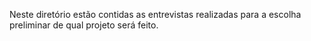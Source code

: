 Neste diretório estão contidas as entrevistas realizadas para a escolha preliminar de qual projeto será feito.
